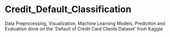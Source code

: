 # Credit_Default_Classification
Data Preprocessing, Visualization, Machine Learning Models, Prediction and Evaluation done on the 'Default of Credit Card Clients Dataset' from Kaggle
